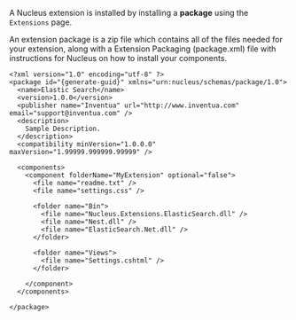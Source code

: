 A Nucleus extension is installed by installing a **package** using the `Extensions` page.

An extension package is a zip file which contains all of the files needed for your extension, along with a Extension Packaging (package.xml) file with instructions for Nucleus
on how to install your components. 

```
<?xml version="1.0" encoding="utf-8" ?>
<package id="{generate-guid}" xmlns="urn:nucleus/schemas/package/1.0">
  <name>Elastic Search</name>
  <version>1.0.0</version>
  <publisher name="Inventua" url="http://www.inventua.com" email="support@inventua.com" />
  <description>
    Sample Description.
  </description>
  <compatibility minVersion="1.0.0.0" maxVersion="1.99999.999999.99999" />
  
  <components>
    <component folderName="MyExtension" optional="false">
      <file name="readme.txt" />
      <file name="settings.css" />
      
      <folder name="Bin">
        <file name="Nucleus.Extensions.ElasticSearch.dll" />
        <file name="Nest.dll" />
        <file name="ElasticSearch.Net.dll" />
      </folder>
      
      <folder name="Views">
        <file name="Settings.cshtml" />
      </folder>
      
    </component>
  </components>
  
</package>
```